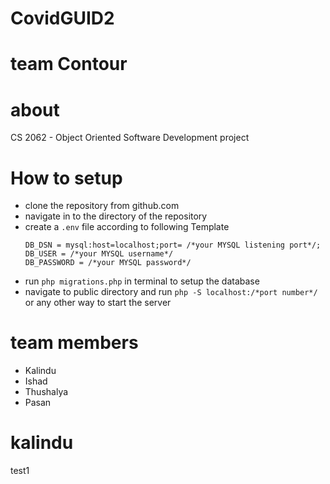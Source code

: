 # CovidGUID2

# team Contour

# about

CS 2062 - Object Oriented Software Development project

# How to setup

- clone the repository from github.com
- navigate in to the directory of the repository
- create a `.env` file according to following Template
  ```
  DB_DSN = mysql:host=localhost;port= /*your MYSQL listening port*/;
  DB_USER = /*your MYSQL username*/
  DB_PASSWORD = /*your MYSQL password*/
  ```
- run `php migrations.php` in terminal to setup the database
- navigate to public directory and run `php -S localhost:/*port number*/` or any other way to start the server

# team members

- Kalindu
- Ishad
- Thushalya
- Pasan
# kalindu
test1
